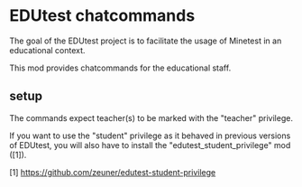 # EDUtest chatcommands

The goal of the EDUtest project is to facilitate the usage of Minetest
in an educational context.

This mod provides chatcommands for the educational staff.

## setup

The commands expect teacher(s) to be marked with the "teacher" privilege.

If you want to use the "student" privilege as it behaved in previous
versions of EDUtest, you will also have to install the
"edutest_student_privilege" mod ([1]).

[1] https://github.com/zeuner/edutest-student-privilege
